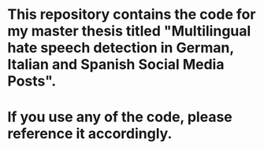 # This repository contains the code for my master thesis titled "Multilingual hate speech detection in German, Italian and Spanish Social Media Posts". 
# If you use any of the code, please reference it accordingly. 
